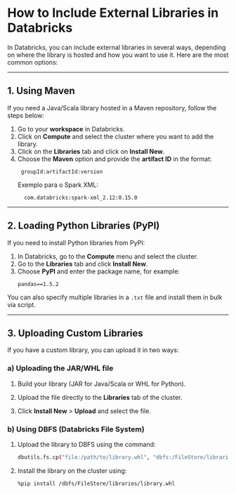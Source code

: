 # How to Include External Libraries in Databricks

In Databricks, you can include external libraries in several ways, depending on where the library is hosted and how you want to use it. Here are the most common options:

---

## 1. Using Maven
If you need a Java/Scala library hosted in a Maven repository, follow the steps below:

1. Go to your **workspace** in Databricks.
2. Click on **Compute** and select the cluster where you want to add the library.
3. Click on the **Libraries** tab and click on **Install New**.
4. Choose the **Maven** option and provide the **artifact ID** in the format:
   ```
    groupId:artifactId:version
   ```
   Exemplo para o Spark XML:
      ```
        com.databricks:spark-xml_2.12:0.15.0
      ```

---

## 2. Loading Python Libraries (PyPI)

If you need to install Python libraries from PyPI:

1. In Databricks, go to the **Compute** menu and select the cluster.
2. Go to the **Libraries** tab and click **Install New**.
3. Choose **PyPI** and enter the package name, for example:
   ```
   pandas==1.5.2
   ```

You can also specify multiple libraries in a `.txt` file and install them in bulk via script.

---

## 3. Uploading Custom Libraries

If you have a custom library, you can upload it in two ways:

### a) Uploading the JAR/WHL file

1. Build your library (JAR for Java/Scala or WHL for Python).

2. Upload the file directly to the **Libraries** tab of the cluster.

3. Click **Install New** > **Upload** and select the file.

### b) Using DBFS (Databricks File System)

1. Upload the library to DBFS using the command:
   ```bash
   dbutils.fs.cp("file:/path/to/library.whl", "dbfs:/FileStore/libraries/")
   ```
2. Install the library on the cluster using:
   ```bash
   %pip install /dbfs/FileStore/libraries/library.whl
   ```
   

